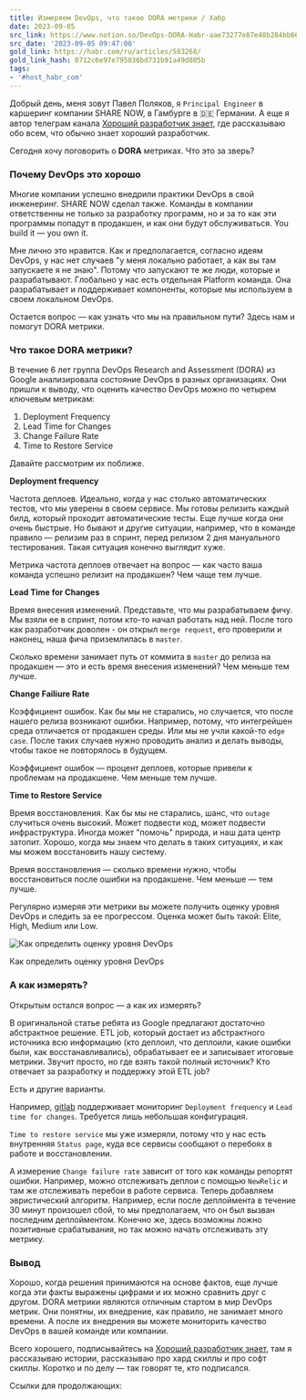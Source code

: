 ```yaml
---
title: Измеряем DevOps, что такое DORA метрики / Хабр
date: 2023-09-05
src_link: https://www.notion.so/DevOps-DORA-Habr-aae73277e87e48b284bb66f7c6b8fd7a
src_date: '2023-09-05 09:47:00'
gold_link: https://habr.com/ru/articles/583268/
gold_link_hash: 0712c6e97e795836bd731b91a49d805b
tags:
- '#host_habr_com'
---
```


Добрый день, меня зовут Павел Поляков, я `Principal Engineer` в каршеринг компании SHARE NOW, в Гамбурге в 🇩🇪 Германии. А еще я автор телеграм канала [Хороший разработчик знает](https://t.me/gooddevknows), где рассказываю обо всем, что обычно знает хороший разработчик.

Сегодня хочу поговорить о **DORA** метриках. Что это за зверь?

### Почему DevOps это хорошо

Многие компании успешно внедрили практики DevOps в свой инженеринг. SHARE NOW сделал также. Команды в компании ответственны не только за разработку программ, но и за то как эти программы попадут в продакшен, и как они будут обслуживаться. You build it — you own it.

Мне лично это нравится. Как и предполагается, согласно идеям DevOps, у нас нет случаев "у меня локально работает, а как вы там запускаете я не знаю". Потому что запускают те же люди, которые и разрабатывают. Глобально у нас есть отдельная Platform команда. Она разрабатывает и поддерживает компоненты, которые мы используем в своем локальном DevOps.

Остается вопрос — как узнать что мы на правильном пути? Здесь нам и помогут DORA метрики.

### Что такое DORA метрики?

В течение 6 лет группа DevOps Research and Assessment (DORA) из Google анализировала состояние DevOps в разных организациях. Они пришли к выводу, что оценить качество DevOps можно по четырем ключевым метрикам:

1. Deployment Frequency
2. Lead Time for Changes
3. Change Failure Rate
4. Time to Restore Service

Давайте рассмотрим их поближе.

**Deployment frequency**

Частота деплоев. Идеально, когда у нас столько автоматических тестов, что мы уверены в своем сервисе. Мы готовы релизить каждый билд, который проходит автоматические тесты. Еще лучше когда они очень быстрые. Но бывают и другие ситуации, например, что в команде правило — релизим раз в спринт, перед релизом 2 дня мануального тестирования. Такая ситуация конечно выглядит хуже.

Метрика частота деплоев отвечает на вопрос — как часто ваша команда успешно релизит на продакшен? Чем чаще тем лучше.

**Lead Time for Changes**

Время внесения изменений. Представьте, что мы разрабатываем фичу. Мы взяли ее в спринт, потом кто-то начал работать над ней. После того как разработчик доволен - он открыл `merge request`, его проверили и наконец, наша фича приземлилась в `master`.

Сколько времени занимает путь от коммита в `master` до релиза на продакшен — это и есть время внесения изменений? Чем меньше тем лучше.

**Change Failiure Rate**

Коэффициент ошибок. Как бы мы не старались, но случается, что после нашего релиза возникают ошибки. Например, потому, что интегрейшен среда отличается от продакшен среды. Или мы не учли какой-то `edge case`. После таких случаев нужно проводить анализ и делать выводы, чтобы такое не повторялось в будущем.

Коэффициент ошибок — процент деплоев, которые привели к проблемам на продакшене. Чем меньше тем лучше.

**Time to Restore Service**

Время восстановления. Как бы мы не старались, шанс, что `outage` случиться очень высокий. Может подвести код, может подвести инфраструктура. Иногда может "помочь" природа, и наш дата центр затопит. Хорошо, когда мы знаем что делать в таких ситуациях, и как мы можем восстановить нашу систему.

Время восстановления — сколько времени нужно, чтобы восстановиться после ошибки на продакшене. Чем меньше — тем лучше.

Регулярно измеряя эти метрики вы можете получить оценку уровня DevOps и следить за ее прогрессом. Оценка может быть такой: Elite, High, Medium или Low.

![](https://habrastorage.org/getpro/habr/upload_files/9e4/ad9/cf7/9e4ad9cf7c3426c3d2ba4bf5d2dc64b0.png "Как определить оценку уровня DevOps")

Как определить оценку уровня DevOps

### А как измерять?

Открытым остался вопрос — а как их измерять?

В оригинальной статье ребята из Google предлагают достаточно абстрактное решение. ETL job, который достает из абстрактного источника всю информацию (кто деплоил, что деплоили, какие ошибки были, как восстанавливались), обрабатывает ее и записывает итоговые метрики. Звучит просто, но где взять такой полный источник? Кто отвечает за разработку и поддержку этой ETL job?

Есть и другие варианты.

Например, [gitlab](https://docs.gitlab.com/ee/user/analytics/ci_cd_analytics.html#devops-research-and-assessment-dora-key-metrics) поддерживает мониторинг `Deployment frequency` и `Lead time for changes`. Требуется лишь небольшая конфигурация.

`Time to restore service` мы уже измеряли, потому что у нас есть внутренняя `Status page`, куда все сервисы сообщают о перебоях в работе и восстановлении.

А измерение `Change failure rate` зависит от того как команды репортят ошибки. Например, можно отслеживать деплои с помощью `NewRelic` и там же отслеживать перебои в работе сервиса. Теперь добавляем эвристический алгоритм. Например, если после деплоймента в течение 30 минут произошел сбой, то мы предполагаем, что он был вызван последним деплойментом. Конечно же, здесь возможны ложно позитивные срабатывания, но так можно начать отслеживать эту метрику.

### Вывод

Хорошо, когда решения принимаются на основе фактов, еще лучше когда эти факты выражены цифрами и их можно сравнить друг с другом. DORA метрики являются отличным стартом в мир DevOps метрик. Они понятны, их внедрение, как правило, не занимает много времени. А после их внедрения вы можете мониторить качество DevOps в вашей команде или компании.

Всего хорошего, подписывайтесь на [Хороший разработчик знает](https://t.me/gooddevknows), там я рассказываю истории, рассказываю про хард скиллы и про софт скиллы. Коротко и по делу — так говорят те, кто подписался.

Ссылки для продолжающих: